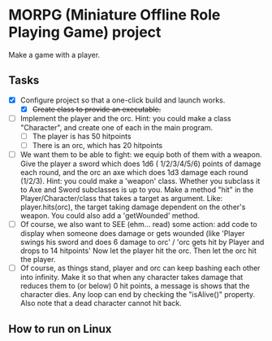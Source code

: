 # MORPG (Miniature Offline Role Playing Game) project

Make a game with a player.

## Tasks

- [x] Configure project so that a one-click build and launch works.
  - [x] ~~Create class to provide an executable.~~
- [ ] Implement the player and the orc. Hint: you could make a class "Character", and create one of each in the main
  program.
  - [ ] The player is has 50 hitpoints
  - [ ] There is an orc, which has 20 hitpoints
- [ ] We want them to be able to fight: we equip both of them with a weapon. Give the player a sword which does 1d6 (
  1/2/3/4/5/6) points of damage each round, and the orc an axe which does 1d3 damage each round (1/2/3). Hint: you could
  make a 'weapon' class. Whether you subclass it to Axe and Sword subclasses is up to you. Make a method "hit" in the
  Player/Character/class that takes a target as argument. Like: player.hits(orc), the target taking damage dependent on
  the other's weapon. You could also add a 'getWounded' method.
- [ ] Of course, we also want to SEE (ehm... read) some action: add code to display when someone does damage or gets
  wounded (like 'Player swings his sword and does 6 damage to orc' / 'orc gets hit by Player and drops to 14 hitpoints'
  Now let the player hit the orc. Then let the orc hit the player.
- [ ] Of course, as things stand, player and orc can keep bashing each other into infinity. Make it so that when any
  character takes damage that reduces them to (or below) 0 hit points, a message is shows that the character dies. Any
  loop can end by checking the "isAlive()" property. Also note that a dead character cannot hit back.

## How to run on Linux
